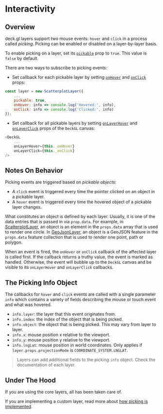# Interactivity

## Overview

deck.gl layers support two mouse events: `hover` and `click` in a process
called *picking*. Picking can be enabled or disabled on a layer-by-layer basis.

To enable picking on a layer, set
its [`pickable`](/docs/api-reference/base-layer.md#-pickable-boolean-optional-) prop to `true`.
This value is `false` by default.

There are two ways to subscribe to picking events:

- Set callback for each pickable layer by
setting [`onHover`](/docs/api-reference/base-layer.md#-onhover-function-optional-)
and [`onClick`](/docs/api-reference/base-layer.md#-onclick-function-optional-) props:
```js
const layer = new ScatterplotLayer({
    ...
    pickable: true,
    onHover: info => console.log('Hovered:', info),
    onClick: info => console.log('Clicked:', info)
});
```
- Set callback for all pickable layers by
setting [`onLayerHover`](/docs/using-with-react.md#-onlayerhover-function-optional-)
and [`onLayerClick`](/docs/using-with-react.md#-onlayerclick-function-optional-)
props of the `DeckGL` canvas:
```js
<DeckGL
    ...
    onLayerHover={this._onHover}
    onLayerClick={this._onClick}
/>
```

## Notes On Behavior

Picking events are triggered based on *pickable objects*:
- A `click` event is triggered every time the pointer clicked on an object in
a pickable layer.
- A `hover` event is triggered every time the hovered object of a pickable
layer changes.

What constitutes an object is defined by each layer.
Usually, it is one of the data entries that is passed in via `prop.data`.
For example, in
[ScatterplotLayer](/docs/layers/scatterplot-layer.md), an object is an element
in the `props.data` array that is used to render one circle. In
[GeoJsonLayer](/docs/layers/geojson-layer.md), an object is a GeoJSON feature
in the `props.data` feature collection that is used to render one
point, path or polygon.

When an event is fired, the `onHover` or `onClick` callback of the affected
layer is called first. If the callback returns a truthy value, the event is
marked as handled. Otherwise, the event will bubble up to the `DeckGL` canvas
and be visible to its `onLayerHover` and `onLayerClick` callbacks.


## The Picking Info Object

The callbacks for `hover` and `click` events are called with a single parameter
`info` which contains a variety of fields describing the mouse or touch event
and what was hovered.

- `info.layer`: the layer that this event originates from.
- `info.index`: the index of the object that is being picked. 
- `info.object`: the object that is being picked. This may vary from layer to
layer.
- `info.x`: mouse position x relative to the viewport.
- `info.y`: mouse position y relative to the viewport.
- `info.lngLat`: mouse position in world coordinates. Only applies if
`layer.props.projectionMode` is `COORDINATE_SYSTEM.LNGLAT`.


> Layers can add additional fields to the picking `info` object. Check the
  documentation of each layer.


## Under The Hood

If you are using the core layers, all has been taken care of.

If you are implementing a custom layer, read more about
[how picking is implemented](/docs/writing-layers/picking.md).
